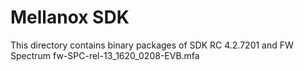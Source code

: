 Mellanox SDK
=============

This directory contains binary packages of SDK RC 4.2.7201 and FW Spectrum fw-SPC-rel-13_1620_0208-EVB.mfa
